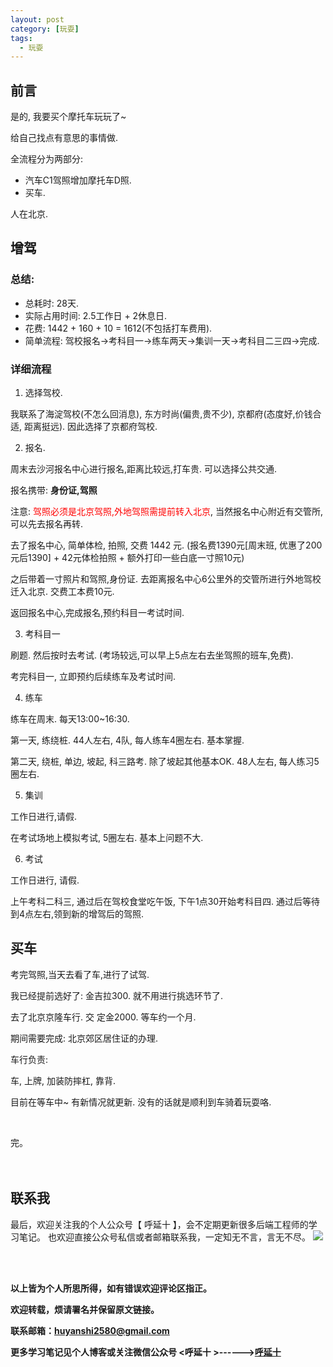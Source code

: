 ```yaml
---
layout: post
category: [玩耍]
tags:
  - 玩耍
---
```


## 前言

是的, 我要买个摩托车玩玩了~

给自己找点有意思的事情做.

全流程分为两部分:
* 汽车C1驾照增加摩托车D照.
* 买车.

人在北京.


## 增驾

### 总结:

* 总耗时: 28天.
* 实际占用时间: 2.5工作日 + 2休息日.
* 花费: 1442 + 160 + 10 = 1612(不包括打车费用).
* 简单流程: 驾校报名->考科目一->练车两天->集训一天->考科目二三四->完成.

### 详细流程

1. 选择驾校.

我联系了海淀驾校(不怎么回消息), 东方时尚(偏贵,贵不少), 京都府(态度好,价钱合适, 距离挺远). 因此选择了京都府驾校.

2. 报名.

周末去沙河报名中心进行报名,距离比较远,打车贵. 可以选择公共交通.

报名携带: **身份证,驾照**

注意: <font color="red">驾照必须是北京驾照,外地驾照需提前转入北京</font>, 当然报名中心附近有交管所,可以先去报名再转.

去了报名中心, 简单体检, 拍照, 交费 1442 元. (报名费1390元[周末班, 优惠了200元后1390] + 42元体检拍照 + 额外打印一些白底一寸照10元)

之后带着一寸照片和驾照,身份证. 去距离报名中心6公里外的交管所进行外地驾校迁入北京. 交费工本费10元.

返回报名中心,完成报名,预约科目一考试时间.

3. 考科目一

刷题. 然后按时去考试. (考场较远,可以早上5点左右去坐驾照的班车,免费).

考完科目一, 立即预约后续练车及考试时间.

4. 练车

练车在周末. 每天13:00~16:30.

第一天, 练绕桩. 44人左右, 4队, 每人练车4圈左右. 基本掌握.

第二天, 绕桩, 单边, 坡起, 科三路考. 除了坡起其他基本OK. 48人左右, 每人练习5圈左右.

5. 集训

工作日进行,请假.

在考试场地上模拟考试, 5圈左右. 基本上问题不大.

6. 考试

工作日进行, 请假.

上午考科二科三, 通过后在驾校食堂吃午饭, 下午1点30开始考科目四. 通过后等待到4点左右,领到新的增驾后的驾照.



## 买车

考完驾照,当天去看了车,进行了试驾.

我已经提前选好了: 金吉拉300. 就不用进行挑选环节了.

去了北京京隆车行. 交 定金2000. 等车约一个月.

期间需要完成: 北京郊区居住证的办理.

车行负责: 

车, 上牌, 加装防摔杠, 靠背.

目前在等车中~ 有新情况就更新. 没有的话就是顺利到车骑着玩耍咯.



<br>


完。
<br>
<br>
<br>


## 联系我
最后，欢迎关注我的个人公众号【 呼延十 】，会不定期更新很多后端工程师的学习笔记。
也欢迎直接公众号私信或者邮箱联系我，一定知无不言，言无不尽。
![](http://img.couplecoders.tech/%E6%89%AB%E7%A0%81_%E6%90%9C%E7%B4%A2%E8%81%94%E5%90%88%E4%BC%A0%E6%92%AD%E6%A0%B7%E5%BC%8F-%E6%A0%87%E5%87%86%E8%89%B2%E7%89%88.png)


<br>
<br>




**以上皆为个人所思所得，如有错误欢迎评论区指正。**


**欢迎转载，烦请署名并保留原文链接。**


**联系邮箱：huyanshi2580@gmail.com**


**更多学习笔记见个人博客或关注微信公众号 &lt;呼延十 &gt;------><a href="{{ site.baseurl }}/">呼延十</a>**